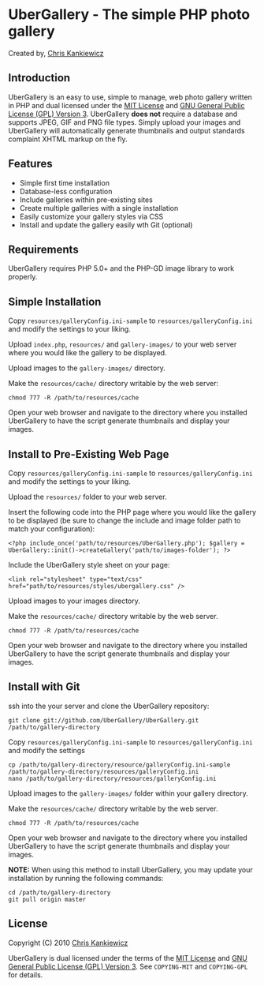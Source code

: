UberGallery - The simple PHP photo gallery
==========================================
Created by, [Chris Kankiewicz](http://www.ChrisKankiewicz.com)


Introduction
------------
UberGallery is an easy to use, simple to manage, web photo gallery written in PHP and dual licensed
under the [MIT License](http://www.opensource.org/licenses/mit-license.php) and 
[GNU General Public License (GPL) Version 3](http://www.gnu.org/licenses/gpl.txt). UberGallery 
**does not** require a database and supports JPEG, GIF and PNG file types. Simply upload your images
and UberGallery will automatically generate thumbnails and output standards complaint XHTML markup
on the fly.


Features
--------
* Simple first time installation
* Database-less configuration
* Include galleries within pre-existing sites
* Create multiple galleries with a single installation
* Easily customize your gallery styles via CSS
* Install and update the gallery easily wth Git (optional)


Requirements
------------
UberGallery requires PHP 5.0+ and the PHP-GD image library to work properly.


Simple Installation
-------------------
Copy `resources/galleryConfig.ini-sample` to `resources/galleryConfig.ini` and modify the settings
to your liking.

Upload `index.php`, `resources/` and `gallery-images/` to your web server where you would like the
gallery to be displayed.

Upload images to the `gallery-images/` directory.

Make the `resources/cache/` directory writable by the web server:
    
    chmod 777 -R /path/to/resources/cache
    
Open your web browser and navigate to the directory where you installed UberGallery to have the
script generate thumbnails and display your images.


Install to Pre-Existing Web Page
--------------------------------
Copy `resources/galleryConfig.ini-sample` to `resources/galleryConfig.ini` and modify the settings to
your liking.

Upload the `resources/` folder to your web server.

Insert the following code into the PHP page where you would like the gallery to be displayed
(be sure to change the include and image folder path to match your configuration):
    
    <?php include_once('path/to/resources/UberGallery.php'); $gallery = UberGallery::init()->createGallery('path/to/images-folder'); ?>
    
Include the UberGallery style sheet on your page:
    
    <link rel="stylesheet" type="text/css" href="path/to/resources/styles/ubergallery.css" />
    
Upload images to your images directory.

Make the `resources/cache/` directory writable by the web server.
    
    chmod 777 -R /path/to/resources/cache
        
Open your web browser and navigate to the directory where you installed UberGallery to have the
script generate thumbnails and display your images.


Install with Git
----------------
ssh into the your server and clone the UberGallery repository:

    git clone git://github.com/UberGallery/UberGallery.git /path/to/gallery-directory

Copy `resources/galleryConfig.ini-sample` to `resources/galleryConfig.ini` and modify the settings

    cp /path/to/gallery-directory/resource/galleryConfig.ini-sample /path/to/gallery-directory/resources/galleryConfig.ini
    nano /path/to/gallery-directory/resources/galleryConfig.ini

Upload images to the `gallery-images/` folder within your gallery directory.

Make the `resources/cache/` directory writable by the web server.
    
    chmod 777 -R /path/to/resources/cache
        
Open your web browser and navigate to the directory where you installed UberGallery to have the
script generate thumbnails and display your images.

**NOTE:** When using this method to install UberGallery, you may update your installation by running the
following commands:

    cd /path/to/gallery-directory
    git pull origin master


License
-------
Copyright (C) 2010 [Chris Kankiewicz](http://www.chriskankiewicz.com)

UberGallery is dual licensed under the terms of the
[MIT License](http://www.opensource.org/licenses/mit-license.php) and
[GNU General Public License (GPL) Version 3](http://www.gnu.org/licenses/gpl.txt).
See `COPYING-MIT` and `COPYING-GPL` for details.
